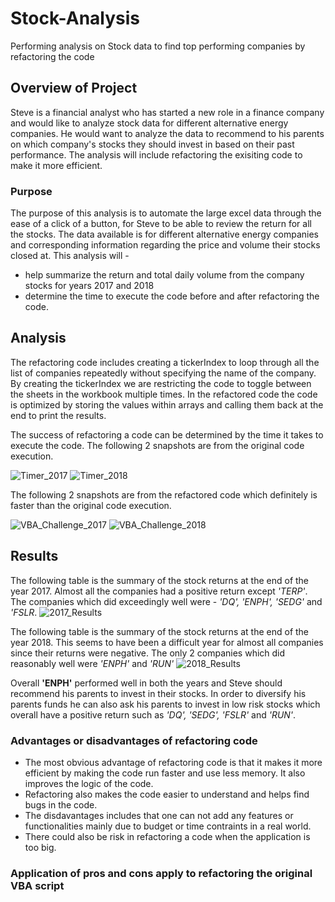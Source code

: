 # Stock-Analysis
Performing analysis on Stock data to find top performing companies by refactoring the code
## Overview of Project
Steve is a financial analyst who has started a new role in a finance company and would like to analyze stock data for different alternative energy companies. He would want to analyze the data to recommend to his parents on which company's stocks they should invest in based on their past performance. The analysis will include refactoring the exisiting code to make it more efficient. 
### Purpose
The purpose of this analysis is to automate the large excel data through the ease of a click of a button, for Steve to be able to review the return for all the stocks. The data available is for different alternative energy companies and corresponding information regarding the price and volume their stocks closed at. This analysis will -
- help summarize the return and total daily volume from the company stocks for years 2017 and 2018
- determine the time to execute the code before and after refactoring the code.

## Analysis
The refactoring code includes creating a tickerIndex to loop through all the list of companies repeatedly without specifying the name of the company. By creating the tickerIndex we are restricting the code to toggle between the sheets in the workbook multiple times. In the refactored code the code is optimized by storing the values within arrays and calling them back at the end to print the results.

The success of refactoring a code can be determined by the time it takes to execute the code. The following 2 snapshots are from the original code execution.

![Timer_2017](https://user-images.githubusercontent.com/84694664/125178609-c88d5300-e1b4-11eb-9b14-12a171223483.JPG)
![Timer_2018](https://user-images.githubusercontent.com/84694664/125178611-ca571680-e1b4-11eb-9f9d-00f37fd9b497.JPG)

The following 2 snapshots are from the refactored code which definitely is faster than the original code execution.

![VBA_Challenge_2017](https://user-images.githubusercontent.com/84694664/125178613-cd520700-e1b4-11eb-901b-32ad2b07bbbb.JPG)
![VBA_Challenge_2018](https://user-images.githubusercontent.com/84694664/125178615-ce833400-e1b4-11eb-9b13-9a0fe8120cff.JPG)

## Results
The following table is the summary of the stock returns at the end of the year 2017. Almost all the companies had a positive return except *'TERP'*. The companies which did exceedingly well were - *'DQ', 'ENPH', 'SEDG'* and *'FSLR*.
![2017_Results](https://user-images.githubusercontent.com/84694664/125178600-b3b0bf80-e1b4-11eb-8df3-a6a1d8796fe1.png)

The following table is the summary of the stock returns at the end of the year 2018. This seems to have been a difficult year for almost all companies since their returns were negative. The only 2 companies which did reasonably well were *'ENPH'* and *'RUN'*
![2018_Results](https://user-images.githubusercontent.com/84694664/125178603-b7444680-e1b4-11eb-99af-54b6bf9ed523.png)

Overall **'ENPH'** performed well in both the years and Steve should recommend his parents to invest in their stocks. In order to diversify his parents funds he can also ask his parents to invest in low risk stocks which overall have a positive return such as *'DQ', 'SEDG', 'FSLR'* and *'RUN'*.

### Advantages or disadvantages of refactoring code
- The most obvious advantage of refactoring code is that it makes it more efficient by making the code run faster and use less memory. It also improves the logic of the code.
- Refactoring also makes the code easier to understand and helps find bugs in the code.
- The disdavantages includes that one can not add any features or functionalities mainly due to budget or time contraints in a real world.
- There could also be risk in refactoring a code when the application is too big.

### Application of pros and cons apply to refactoring the original VBA script
